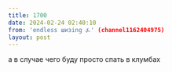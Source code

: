```yaml
---
title: 1700
date: 2024-02-24 02:40:10
from: 'endless шизing ⍼' (channel1162404975)
layout: post
---
```


а в случае чего буду просто спать в клумбах
